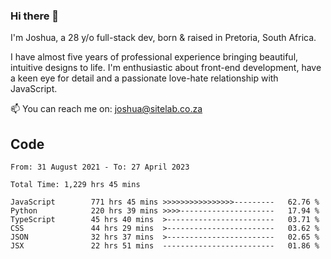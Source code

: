 ### Hi there 👋

I'm Joshua, a 28 y/o full-stack dev, born & raised in Pretoria, South Africa. 

I have almost five years of professional experience bringing beautiful, intuitive designs to life. I'm enthusiastic about front-end development, have a keen eye for detail and a passionate love-hate relationship with JavaScript.

📫 You can reach me on: joshua@sitelab.co.za

## **Code**

<!--START_SECTION:waka-->

```text
From: 31 August 2021 - To: 27 April 2023

Total Time: 1,229 hrs 45 mins

JavaScript        771 hrs 45 mins >>>>>>>>>>>>>>>>---------   62.76 %
Python            220 hrs 39 mins >>>>---------------------   17.94 %
TypeScript        45 hrs 40 mins  >------------------------   03.71 %
CSS               44 hrs 29 mins  >------------------------   03.62 %
JSON              32 hrs 37 mins  >------------------------   02.65 %
JSX               22 hrs 51 mins  -------------------------   01.86 %
```

<!--END_SECTION:waka-->
